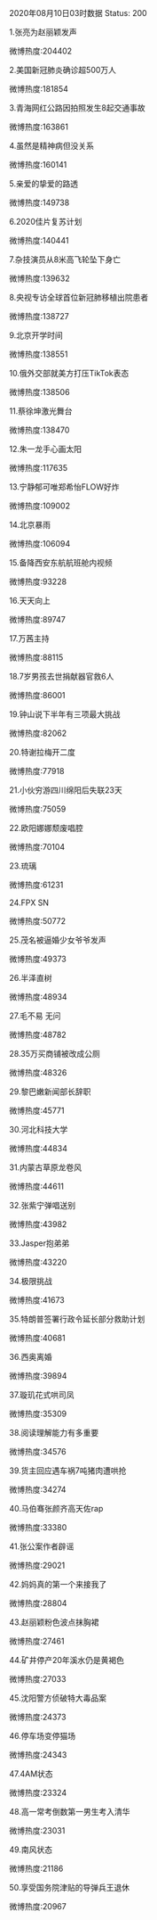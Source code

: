 2020年08月10日03时数据
Status: 200

1.张亮为赵丽颖发声

微博热度:204402

2.美国新冠肺炎确诊超500万人

微博热度:181854

3.青海网红公路因拍照发生8起交通事故

微博热度:163861

4.虽然是精神病但没关系

微博热度:160141

5.亲爱的挚爱的路透

微博热度:149738

6.2020佳片复苏计划

微博热度:140441

7.杂技演员从8米高飞轮坠下身亡

微博热度:139632

8.央视专访全球首位新冠肺移植出院患者

微博热度:138727

9.北京开学时间

微博热度:138551

10.俄外交部就美方打压TikTok表态

微博热度:138506

11.蔡徐坤激光舞台

微博热度:138470

12.朱一龙手心画太阳

微博热度:117635

13.宁静郁可唯郑希怡FLOW好炸

微博热度:109002

14.北京暴雨

微博热度:106094

15.备降西安东航航班舱内视频

微博热度:93228

16.天天向上

微博热度:89747

17.万茜主持

微博热度:88115

18.7岁男孩去世捐献器官救6人

微博热度:86001

19.钟山说下半年有三项最大挑战

微博热度:82062

20.特谢拉梅开二度

微博热度:77918

21.小伙穷游四川绵阳后失联23天

微博热度:75059

22.欧阳娜娜颓废唱腔

微博热度:70104

23.琉璃

微博热度:61231

24.FPX SN

微博热度:50772

25.茂名被逼婚少女爷爷发声

微博热度:49373

26.半泽直树

微博热度:48934

27.毛不易 无问

微博热度:48782

28.35万买商铺被改成公厕

微博热度:48326

29.黎巴嫩新闻部长辞职

微博热度:45771

30.河北科技大学

微博热度:44834

31.内蒙古草原龙卷风

微博热度:44611

32.张紫宁弹唱送别

微博热度:43982

33.Jasper抱弟弟

微博热度:43220

34.极限挑战

微博热度:41673

35.特朗普签署行政令延长部分救助计划

微博热度:40681

36.西奥离婚

微博热度:39894

37.璇玑花式哄司凤

微博热度:35309

38.阅读理解能力有多重要

微博热度:34576

39.货主回应遇车祸7吨猪肉遭哄抢

微博热度:34274

40.马伯骞张颜齐高天佐rap

微博热度:33380

41.张公案作者辟谣

微博热度:29021

42.妈妈真的第一个来接我了

微博热度:28804

43.赵丽颖粉色波点抹胸裙

微博热度:27461

44.矿井停产20年溪水仍是黄褐色

微博热度:27033

45.沈阳警方侦破特大毒品案

微博热度:24373

46.停车场变停猫场

微博热度:24343

47.4AM状态

微博热度:23324

48.高一常考倒数第一男生考入清华

微博热度:23031

49.南风状态

微博热度:21186

50.享受国务院津贴的导弹兵王退休

微博热度:20967

